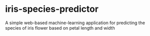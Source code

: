 # iris-species-predictor
A simple web-based machine-learning application for predicting the species of iris flower based on petal length and width
